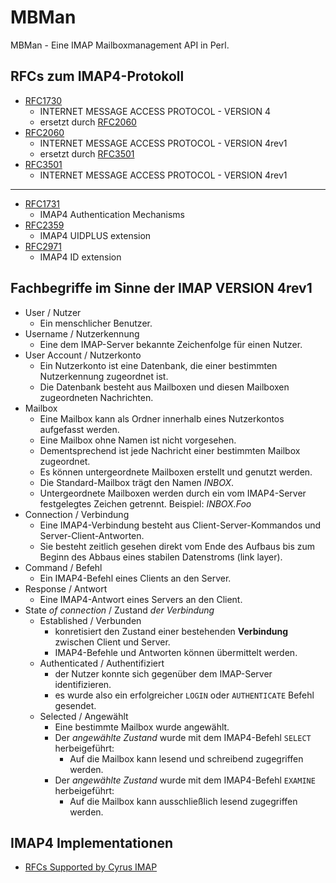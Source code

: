 # MBMan
MBMan - Eine IMAP Mailboxmanagement API in Perl.

## RFCs zum IMAP4-Protokoll
* [RFC1730](https://tools.ietf.org/html/rfc1730) 
  * INTERNET MESSAGE ACCESS PROTOCOL - VERSION 4
  * ersetzt durch [RFC2060](https://tools.ietf.org/html/rfc2060)
* [RFC2060](https://tools.ietf.org/html/rfc2060)
  * INTERNET MESSAGE ACCESS PROTOCOL - VERSION 4rev1
  * ersetzt durch [RFC3501](https://tools.ietf.org/html/rfc3501)
* [RFC3501](https://tools.ietf.org/html/rfc3501)
  * INTERNET MESSAGE ACCESS PROTOCOL - VERSION 4rev1

---

* [RFC1731](https://tools.ietf.org/html/rfc1731)
  * IMAP4 Authentication Mechanisms
* [RFC2359](https://tools.ietf.org/html/rfc2359)
  * IMAP4 UIDPLUS extension
* [RFC2971](https://tools.ietf.org/html/rfc2971)
  * IMAP4 ID extension

## Fachbegriffe im Sinne der IMAP VERSION 4rev1

* User / Nutzer
  * Ein menschlicher Benutzer.
* Username / Nutzerkennung
  * Eine dem IMAP-Server bekannte Zeichenfolge für einen Nutzer.
* User Account / Nutzerkonto
  * Ein Nutzerkonto ist eine Datenbank, die einer bestimmten Nutzerkennung zugeordnet ist.
  * Die Datenbank besteht aus Mailboxen und diesen Mailboxen zugeordneten Nachrichten.
* Mailbox
  * Eine Mailbox kann als Ordner innerhalb eines Nutzerkontos aufgefasst werden.
  * Eine Mailbox ohne Namen ist nicht vorgesehen.
  * Dementsprechend ist jede Nachricht einer bestimmten Mailbox zugeordnet.
  * Es können untergeordnete Mailboxen erstellt und genutzt werden.
  * Die Standard-Mailbox trägt den Namen *INBOX*.
  * Untergeordnete Mailboxen werden durch ein vom IMAP4-Server festgelegtes Zeichen getrennt. Beispiel: *INBOX.Foo*
* Connection / Verbindung
  * Eine IMAP4-Verbindung besteht aus Client-Server-Kommandos und Server-Client-Antworten.
  * Sie besteht zeitlich gesehen direkt vom Ende des Aufbaus bis zum Beginn des Abbaus eines stabilen Datenstroms (link layer).
* Command / Befehl
  * Ein IMAP4-Befehl eines Clients an den Server.
* Response / Antwort
  * Eine IMAP4-Antwort eines Servers an den Client.
* State *of connection* / Zustand *der Verbindung*
  * Established / Verbunden
    * konretisiert den Zustand einer bestehenden **Verbindung** zwischen Client und Server.
    * IMAP4-Befehle und Antworten können übermittelt werden.
  * Authenticated / Authentifiziert
    * der Nutzer konnte sich gegenüber dem IMAP-Server identifizieren.
    * es wurde also ein erfolgreicher `LOGIN` oder `AUTHENTICATE` Befehl gesendet.
  * Selected / Angewählt
    * Eine bestimmte Mailbox wurde angewählt.
    * Der *angewählte Zustand* wurde mit dem IMAP4-Befehl `SELECT` herbeigeführt:
      * Auf die Mailbox kann lesend und schreibend zugegriffen werden.
    * Der *angewählte Zustand* wurde mit dem IMAP4-Befehl `EXAMINE` herbeigeführt:
      * Auf die Mailbox kann ausschließlich lesend zugegriffen werden.

## IMAP4 Implementationen
* [RFCs Supported by Cyrus IMAP](https://github.com/cyrusimap/cyrus-imapd/blob/master/docsrc/imap/rfc-support.rst)
